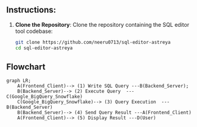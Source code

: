 
## Instructions:

1. **Clone the Repository**:
   Clone the repository containing the SQL editor tool codebase:
   ```bash
   git clone https://github.com/neeru0713/sql-editor-astreya
   cd sql-editor-astreya


## Flowchart

```mermaid
graph LR;
    A(Frontend_Client)--> (1) Write SQL Query ---B(Backend_Server);
    B(Backend_Server)--> (2) Execute Query  ---C(Google_BigQuery_Snowflake)
    C(Google_BigQuery_Snowflake)--> (3) Query Execution  ---B(Backend_Server)
    B(Backend_Server)--> (4) Send Query Result ---A(Frontend_Client)
    A(Frontend_Client)--> (5) Display Result ---D(User)
  






